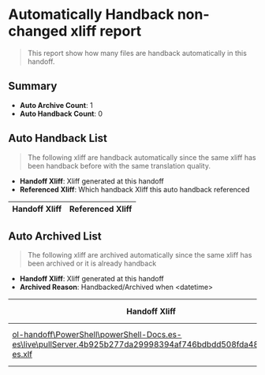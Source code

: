 # Automatically Handback non-changed xliff report
> This report show how many files are handback automatically in this handoff.

## Summary
* **Auto Archive Count**: 1
* **Auto Handback Count**: 0

## Auto Handback List
> The following xliff are handback automatically since the same xliff has been handback before with the same translation quality.

* **Handoff Xliff**: Xliff generated at this handoff
* **Referenced Xliff**: Which handback Xliff this auto handback referenced

| Handoff Xliff | Referenced Xliff | 
| --- | --- | 

## Auto Archived List
> The following xliff are archived automatically since the same xliff has been archived or it is already handback

* **Handoff Xliff**: Xliff generated at this handoff
* **Archived Reason**: Handbacked/Archived when &lt;datetime&gt;

| Handoff Xliff | Archived Reason | 
| --- | --- | 
| [ol-handoff\PowerShell\powerShell-Docs.es-es\live\pullServer.4b925b277da29998394af746bdbdd508fda48909.es-es.xlf](https://github.com/PowerShell/powerShell-Docs.handoff/blob/fea0d3a2548cb3b8768a7834a303c43530311906/ol-handoff/PowerShell/powerShell-Docs.es-es/live/pullServer.4b925b277da29998394af746bdbdd508fda48909.es-es.xlf) | Archived when 16/11/08 02:10 | 

